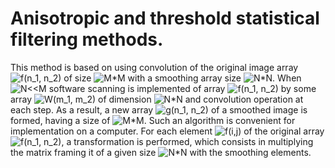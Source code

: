 # Anisotropic and threshold statistical filtering methods.
  
  This method is based on using convolution of the original image array <img src="https://latex.codecogs.com/gif.latex?f(n_1,&space;n_2)" title="f(n_1, n_2)" /> of size <img src="https://latex.codecogs.com/gif.latex?M*M" title="M*M" /> with a smoothing array size <img src="https://latex.codecogs.com/gif.latex?N*N" title="N*N" />. When <img src="https://latex.codecogs.com/gif.latex?N<<M" title="N<<M" /> software scanning is implemented of array <img src="https://latex.codecogs.com/gif.latex?f(n_1,&space;n_2)" title="f(n_1, n_2)" /> by some array <img src="https://latex.codecogs.com/gif.latex?W(m_1,&space;m_2)" title="W(m_1, m_2)" /> of dimension <img src="https://latex.codecogs.com/gif.latex?N*N" title="N*N" /> and
  convolution operation at each step. As a result, a new array <img src="https://latex.codecogs.com/gif.latex?g(n_1,&space;n_2)" title="g(n_1, n_2)" /> of a smoothed image is formed, having a size of <img src="https://latex.codecogs.com/gif.latex?M*M" title="M*M" />. Such an algorithm is convenient for implementation on a computer. For each element <img src="https://latex.codecogs.com/gif.latex?f(i,j)" title="f(i,j)" /> of the original array <img src="https://latex.codecogs.com/gif.latex?f(n_1,&space;n_2)" title="f(n_1, n_2)" />, a transformation is performed, which consists in multiplying the matrix framing it of a given size <img src="https://latex.codecogs.com/gif.latex?N*N" title="N*N" /> with the smoothing elements.